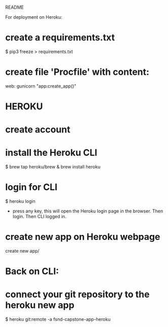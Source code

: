 README




For deployment on Heroku:

# create a requirements.txt
$ pip3 freeze > requirements.txt

# create file 'Procfile' with content:
web: gunicorn "app:create_app()"


# HEROKU
# create account
# install the Heroku CLI
$ brew tap heroku/brew & brew install heroku
# login for CLI
$ heroku login
+ press any key, this will open the Heroku login page in the browser. Then login. Then CLI logged in.

# create new app on Heroku webpage
create new app/

# Back on CLI:
# connect your git repository to the heroku new app
$ heroku git:remote -a fsnd-capstone-app-heroku

